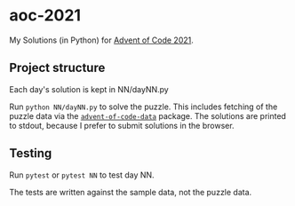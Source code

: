 # aoc-2021
My Solutions (in Python) for [Advent of Code 2021](https://adventofcode.com/2021).

## Project structure
Each day's solution is kept in NN/dayNN.py

Run `python NN/dayNN.py` to solve the puzzle.
This includes fetching of the puzzle data via the [`advent-of-code-data`](https://github.com/wimglenn/advent-of-code-data) package.
The solutions are printed to stdout, because I prefer to submit solutions in the browser.

## Testing
Run `pytest` or `pytest NN` to test day NN.

The tests are written against the sample data, not the puzzle data.


